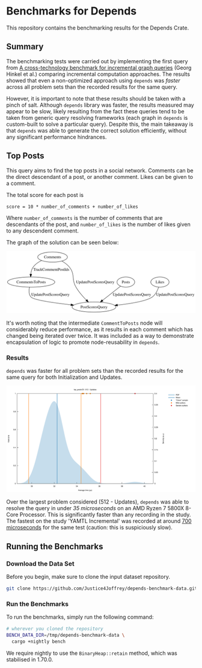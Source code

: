 # Benchmarks for Depends

This repository contains the benchmarking results for the Depends Crate.

## Summary

The benchmarking tests were carried out by implementing the first query from
[A cross-technology benchmark for incremental graph queries](https://link.springer.com/article/10.1007/s10270-021-00927-5)
(Georg Hinkel et al.) comparing incremental computation approaches. The results showed that even a non-optimized
approach using `depends` was _faster_ across all problem sets than the recorded results for the same query.

However, it is important to note that these results should be taken with a pinch of salt. Although `depends` library
was faster, the results measured may appear to be slow, likely resulting from the fact these queries tend to be taken
from generic query resolving frameworks (each graph in `depends` is custom-built to solve a particular query). Despite
this, the main takeaway is that `depends` was able to generate the correct solution efficiently, without any significant
performance hindrances.

## Top Posts

This query aims to find the top posts in a social network. Comments can be the direct descendant of a post, or another
comment. Likes can be given to a comment.

The total score for each post is

```
score = 10 * number_of_comments + number_of_likes
```

Where `number_of_comments` is the number of comments that are descendants of the post, and `number_of_likes` is the
number of likes given to any descendent comment.

The graph of the solution can be seen below:

![Alt text](./assets/top_posts.svg)

It's worth noting that the intermediate `CommentToPosts` node will considerably reduce performance, as it results in
each comment which has changed being iterated over twice. It was included as a way to demonstrate encapsulation of
logic to promote node-reusability in `depends`.

### Results

`depends` was faster for all problem sets than the recorded results for the same query for both Initialization and
Updates.

![Alt text](./assets/top_posts_512_update.svg)

Over the largest problem considered (512 - Updates), `depends` was able to resolve the query in under _35 microseconds_
on
an AMD Ryzen 7 5800X 8-Core Processor. This is significantly faster than any recording in the study. The fastest on the
study 'YAMTL Incremental' was recorded at
around [700 microseconds](https://link.springer.com/article/10.1007/s10270-021-00927-5/figures/12)
for the same test (caution: this is suspiciously slow).

## Running the Benchmarks

### Download the Data Set

Before you begin, make sure to clone the input dataset repository.

```sh
git clone https://github.com/Justice4Joffrey/depends-benchmark-data.git /tmp/depends-benchmark-data
```

### Run the Benchmarks

To run the benchmarks, simply run the following command:

```sh
# wherever you cloned the repository
BENCH_DATA_DIR=/tmp/depends-benchmark-data \
  cargo +nightly bench
```

We require nightly to use the `BinaryHeap::retain` method, which was stabilised in 1.70.0.
